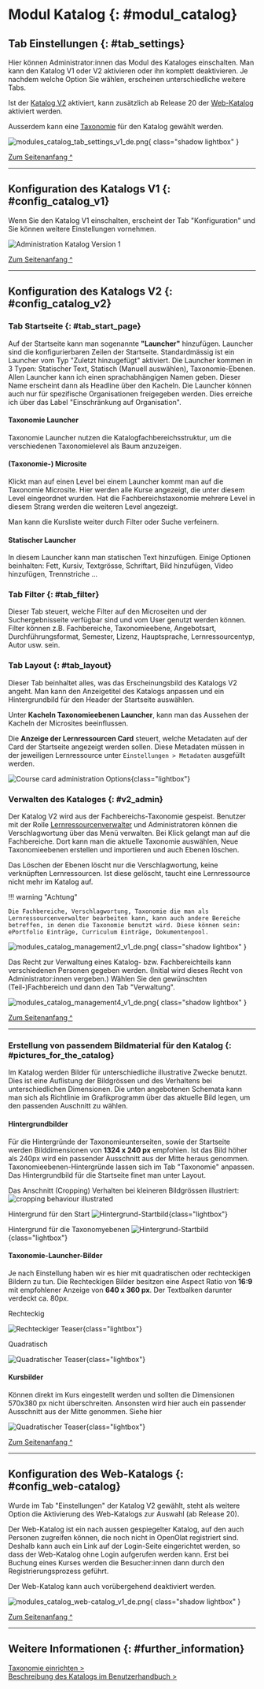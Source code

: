 # Modul Katalog {: #modul_catalog}

## Tab Einstellungen {: #tab_settings}

Hier können Administrator:innen das Modul des Kataloges einschalten. Man kann den Katalog V1 oder V2 aktivieren oder ihn komplett deaktivieren. Je nachdem welche Option Sie wählen, erscheinen unterschiedliche weitere Tabs.

Ist der [Katalog V2](#config_catalog_v2) aktiviert, kann zusätzlich ab Release 20 der [Web-Katalog](#config_web-catalog) aktiviert werden. 

Ausserdem kann eine [Taxonomie](Modules_Taxonomy.de.md) für den Katalog gewählt werden.

![modules_catalog_tab_settings_v1_de.png](assets/modules_catalog_tab_settings_v1_de.png){ class="shadow lightbox" }

[Zum Seitenanfang ^](#modul_catalog)

---


## Konfiguration des Katalogs V1 {: #config_catalog_v1}

Wenn Sie den Katalog V1 einschalten, erscheint der Tab "Konfiguration" und Sie können weitere Einstellungen vornehmen. 

![Administration Katalog Version 1](assets/Admin_KatalogV1.png)
    
[Zum Seitenanfang ^](#modul_catalog)

---


## Konfiguration des Katalogs V2 {: #config_catalog_v2}

### Tab Startseite {: #tab_start_page}

Auf der Startseite kann man sogenannte **"Launcher"** hinzufügen. Launcher sind die konfigurierbaren Zeilen der Startseite. Standardmässig ist ein Launcher vom Typ "Zuletzt hinzugefügt" aktiviert. Die Launcher kommen in 3 Typen: Statischer Text, Statisch (Manuell auswählen), Taxonomie-Ebenen.
Allen Launcher kann ich einen sprachabhängigen Namen geben. Dieser Name erscheint dann als Headline über den Kacheln. Die Launcher können auch nur für spezifische Organisationen freigegeben werden. Dies erreiche ich über das Label "Einschränkung auf Organisation".

#### Taxonomie Launcher

Taxonomie Launcher nutzen die Katalogfachbereichsstruktur, um die verschiedenen Taxonomielevel als Baum anzuzeigen.

#### (Taxonomie-) Microsite

Klickt man auf einen Level bei einem Launcher kommt man auf die Taxonomie Microsite. Hier werden alle Kurse angezeigt, die unter diesem Level eingeordnet wurden. Hat die Fachbereichstaxonomie mehrere Level in diesem Strang werden die weiteren Level angezeigt.

Man kann die Kursliste weiter durch Filter oder Suche verfeinern.

#### Statischer Launcher

In diesem Launcher kann man statischen Text hinzufügen. Einige Optionen beinhalten: Fett, Kursiv, Textgrösse, Schriftart, Bild hinzufügen, Video hinzufügen, Trennstriche ...

### Tab Filter {: #tab_filter}

Dieser Tab steuert, welche Filter auf den Microseiten und der Suchergebnisseite verfügbar sind und vom User genutzt werden können. Filter können z.B. Fachbereiche, Taxonomieebene, Angebotsart, Durchführungsformat, Semester, Lizenz, Hauptsprache, Lernressourcentyp, Autor usw. sein. 

### Tab Layout {: #tab_layout}

Dieser Tab beinhaltet alles, was das Erscheinungsbild des Katalogs V2 angeht. Man kann den Anzeigetitel des Katalogs anpassen und ein Hintergrundbild für den Header der Startseite auswählen.

Unter **Kacheln Taxonomieebenen Launcher**, kann man das Aussehen der Kacheln der Microsites beeinflussen.

Die **Anzeige der Lernressourcen Card** steuert, welche Metadaten auf der Card der Startseite angezeigt werden sollen. Diese Metadaten müssen in der jeweiligen Lernressource unter `Einstellungen > Metadaten` ausgefüllt werden.

![Course card administration Options](assets/course-card-admin.de.jpg){class="lightbox"}

### Verwalten des Kataloges {: #v2_admin}

Der Katalog V2 wird aus der Fachbereichs-Taxonomie gespeist. Benutzer mit der Rolle [Lernressourcenverwalter](../../manual_user/basic_concepts/Roles_Rights.de.md) und Administratoren können die Verschlagwortung über das Menü verwalten.
Bei Klick gelangt man auf die Fachbereiche. Dort kann man die aktuelle Taxonomie auswählen, Neue Taxonomieebenen erstellen und importieren und auch Ebenen löschen.

Das Löschen der Ebenen löscht nur die Verschlagwortung, keine verknüpften Lernressourcen. Ist diese gelöscht, taucht eine Lernressource nicht mehr im Katalog auf.

!!! warning "Achtung"

    Die Fachbereiche, Verschlagwortung, Taxonomie die man als Lernressourcenverwalter bearbeiten kann, kann auch andere Bereiche betreffen, in denen die Taxonomie benutzt wird. Diese können sein: ePortfolio Einträge, Curriculum Einträge, Dokumentenpool.

![modules_catalog_management2_v1_de.png](assets/modules_catalog_management2_v1_de.png){ class="shadow lightbox" }

Das Recht zur Verwaltung eines Katalog- bzw. Fachbereichteils kann verschiedenen Personen gegeben werden. (Initial wird dieses Recht von Administrator:innen vergeben.) Wählen Sie den gewünschten (Teil-)Fachbereich und dann den Tab "Verwaltung".

![modules_catalog_management4_v1_de.png](assets/modules_catalog_management4_v1_de.png){ class="shadow lightbox" }


[Zum Seitenanfang ^](#modul_catalog)

---


### Erstellung von passendem Bildmaterial für den Katalog {: #pictures_for_the_catalog}

Im Katalog werden Bilder für unterschiedliche illustrative Zwecke benutzt. Dies ist eine Auflistung der Bildgrössen und des Verhaltens bei unterschiedlichen Dimensionen. Die unten angebotenen Schemata kann man sich als Richtlinie im Grafikprogramm über das aktuelle Bild legen, um den passenden Auschnitt zu wählen.

#### Hintergrundbilder

Für die Hintergründe der Taxonomieunterseiten, sowie der Startseite werden Bilddimensionen von **1324 x 240 px** empfohlen. Ist das Bild höher als 240px wird ein passender Ausschnitt aus der Mitte heraus genommen.
Taxonomieebenen-Hintergründe lassen sich im Tab "Taxonomie" anpassen.
Das Hintergrundbild für die Startseite finet man unter Layout.

Das Anschnitt (Cropping) Verhalten bei kleineren Bildgrössen illustriert:
![cropping behaviour illustrated](assets/catalog_cropping.png)

Hintergrund für den Start
![Hintergrund-Startbild](assets/catalog_background_start.png){class="lightbox"}

Hintergrund für die Taxonomyebenen
![Hintergrund-Startbild](assets/catalog_background_taxonomy.png){class="lightbox"}

#### Taxonomie-Launcher-Bilder
Je nach Einstellung haben wir es hier mit quadratischen oder rechteckigen Bildern zu tun.
Die Rechteckigen Bilder besitzen eine Aspect Ratio von **16:9** mit empfohlener Anzeige von **640 x 360 px**. Der Textbalken darunter verdeckt ca. 80px.

Rechteckig

![Rechteckiger Teaser](assets/catalog_taxteaser.png){class="lightbox"}

Quadratisch

![Quadratischer Teaser](assets/catalog_taxteaser_square.png){class="lightbox"}

#### Kursbilder

Können direkt im Kurs eingestellt werden und sollten die Dimensionen 570x380 px nicht überschreiten. Ansonsten wird hier auch ein passender Ausschnitt aus der Mitte genommen. Siehe hier

![Quadratischer Teaser](assets/catalog_course.png){class="lightbox"}

[Zum Seitenanfang ^](#modul_catalog)

---

## Konfiguration des Web-Katalogs {: #config_web-catalog}

Wurde im Tab "Einstellungen" der Katalog V2 gewählt, steht als weitere Option die Aktivierung des Web-Katalogs zur Auswahl (ab Release 20).

Der Web-Katalog ist ein nach aussen gespiegelter Katalog, auf den auch Personen zugreifen können, die noch nicht in OpenOlat registriert sind. Deshalb kann auch ein Link auf der Login-Seite eingerichtet werden, so dass der Web-Katalog ohne Login aufgerufen werden kann. Erst bei Buchung eines Kurses werden die Besucher:innen dann durch den Registrierungsprozess geführt.

Der Web-Katalog kann auch vorübergehend deaktiviert werden.

![modules_catalog_web-catalog_v1_de.png](assets/modules_catalog_web-catalog_v1_de.png){ class="shadow lightbox" }

[Zum Seitenanfang ^](#modul_catalog)


---

## Weitere Informationen {: #further_information}

[Taxonomie einrichten >](Modules_Taxonomy.de.md)<br>
[Beschreibung des Katalogs im Benutzerhandbuch >](../../manual_user/area_modules/catalog2.0.de.md)<br>


